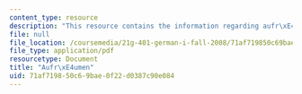 ```yaml
---
content_type: resource
description: "This resource contains the information regarding aufr\xE4umen."
file: null
file_location: /coursemedia/21g-401-german-i-fall-2008/71af719850c69bae0f22d0387c90e084_MIT21G_401F08_aufraumen.pdf
file_type: application/pdf
resourcetype: Document
title: "Aufr\xE4umen"
uid: 71af7198-50c6-9bae-0f22-d0387c90e084
---
```

